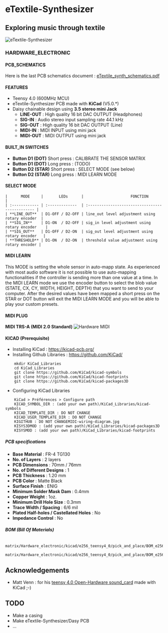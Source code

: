 # eTextile-Synthesizer
## Exploring music through textile

![eTextile-Synthesizer](https://live.staticflickr.com/65535/50866131211_85efdc979a_c_d.jpg)

### HARDWARE_ELECTRONIC

#### PCB_SCHEMATICS
Here is the last PCB schematics document : [eTextile_synth_schematics.pdf](./docs/eTextile_synth_schematics.pdf)

#### FEATURES
- Teensy 4.0 (600MHz MCU)
- eTextile-Synthesizer PCB made with **KiCad** (V5.0.*)
- Daisy chainable design using **3.5 stereo mini Jack**
    - **LINE-OUT** : High quality 16 bit DAC OUTPUT (Headphones)
    - **SIG-IN** : Audio stereo input sampling rate 44.1 kHz
    - **SIG-OUT** : High quality 16 bit DAC OUTPUT (Line)
    - **MIDI-IN** : MIDI INPUT using mini jack 
    - **MIDI-OUT** : MIDI OUTPUT using mini jack

#### BUILT_IN SWITCHES
- **Button D1 (DOT)** Short press : CALIBRATE THE SENSOR MATRIX
- **Button D1 (DOT)** Long press : (TODO)
- **Button D2 (STAR)** Short press : SELECT MODE (see below)
- **Button D2 (STAR)** Long press : MIDI LEARN MODE

#### SELECT MODE
    |      MODE     |       LEDs      |                     FONCTION                    |
    | :------------ | :-------------  | :---------------------------------------------- |
    | **LINE_OUT**  | D1-OFF / D2-OFF | line_out level adjustment using rotary encoder  |
    | **SIG_IN**    | D1-ON  / D2-OFF | sig_in level adjustment using rotary encoder    |
    | **SIG_OUT**   | D1-OFF / D2-ON  | sig_out level adjustment using rotary encoder   |
    | **THRESHOLD** | D1-ON  / D2-ON  | threshold value adjustment using rotary encoder |

#### MIDI LEARN
This MODE is setting the whole sensor in auto-mapp state.
As experienced with most audio software it is not possible to use auto-mapping functionalities if the controller is sending more than one value at a time. In the MIDI LEARN mode we use the encoder button to select the blob value (STATE, CX, CY, WIDTH, HEIGHT, DEPTH) that you want to send to your computer. After the desired values have been mapped a short press on the STAR or DOT button will exit the MIDI LEARN MODE and you will be able to play your custom presets.

#### MIDI PLUG
**MIDI TRS-A (MIDI 2.0 Standard)**
![Hardware MIDI](./docs/MIDI-wiring-diagram.jpg)

#### KICAD (Prerequisite)
- Installing KiCad : https://kicad-pcb.org/
- Installing Github Libraries : https://github.com/KiCad/
```
    mkdir KiCad_Libraries
    cd KiCad_Libraries
    git clone https://github.com/KiCad/kicad-symbols
    git clone https://github.com/KiCad/kicad-footprints
    git clone https://github.com/KiCad/kicad-packages3D
```
- Configuring KiCad Libraries
```
    KiCad > Préférences > Configure path
    KICAD_SYMBOL_DIR : (add your own path)/KiCad_Libraries/kicad-symbols
    KICAD_TEMPLATE_DIR : DO NOT CHANGE
    KICAD_USER_TEMPLATE_DIR : DO NOT CHANGE
    KIGITHUB : DO NOT CHANGEMIDI-wiring-diagram.jpg
    KISYS3DMOD : (add your own path)/KiCad_Libraries/kicad-packages3D
    KISYSMOD : (add your own path)/KiCad_Libraries/kicad-footprints
```
##### PCB specifications
- **Base Material** : FR-4 TG130
- **No. of Layers** : 2 layers
- **PCB Dimensions** : 70mm / 76mm
- **No. of Different Designs** : 1
- **PCB Thickness** : 1.20 mm
- **PCB Color** : Matte Black
- **Surface Finish** : ENIG
- **Minimum Solder Mask Dam** : 0.4mm
- **Copper Weight** : 1oz.
- **Minimum Drill Hole Size** : 0.3mm
- **Trace Width / Spacing** : 6/6 mil
- **Plated Half-holes / Castellated Holes** : No
- **Impedance Control** : No

##### BOM (Bill Of Materials)
```
    matrix/Hardware_electronic/kicad/e256_teensy4_0/pick_and_place/BOM_e256_teensy4_0.xls
    matrix/Hardware_electronic/kicad/e256_teensy4_0/pick_and_place/BOM_e256_teensy4_0.cvs
```

## Acknowledgements
-  Matt Venn : for his [teensy 4.0 Open-Hardware sound_card](https://github.com/mattvenn/teensy-audio-fx) made with KiCad ;-)

## TODO
- Make a casing
- Make eTextile-Synthesizer/Dasy PCB
- ...

